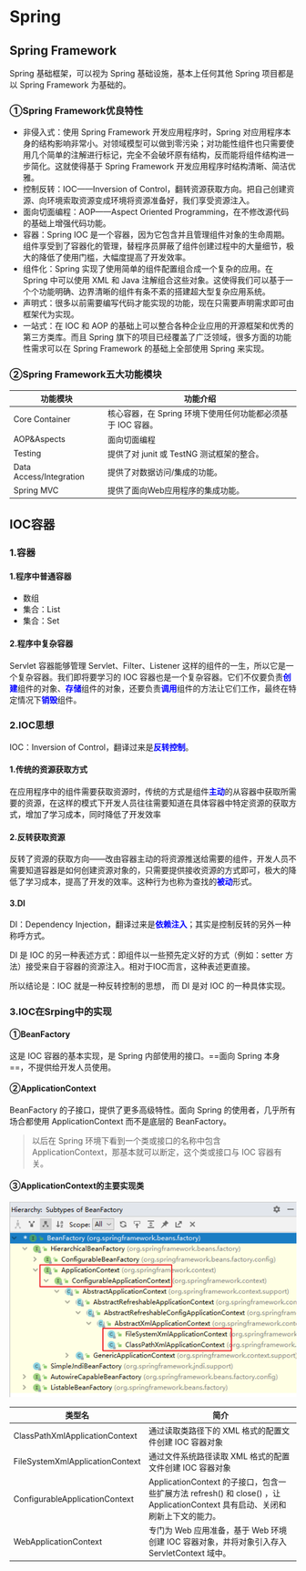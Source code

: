 # Spring



## Spring Framework

Spring 基础框架，可以视为 Spring 基础设施，基本上任何其他 Spring 项目都是以 Spring Framework 为基础的。

### ①Spring Framework优良特性

- 非侵入式：使用 Spring Framework 开发应用程序时，Spring 对应用程序本身的结构影响非常小。对领域模型可以做到零污染；对功能性组件也只需要使用几个简单的注解进行标记，完全不会破坏原有结构，反而能将组件结构进一步简化。这就使得基于 Spring Framework 开发应用程序时结构清晰、简洁优雅。
- 控制反转：IOC——Inversion of Control，翻转资源获取方向。把自己创建资源、向环境索取资源变成环境将资源准备好，我们享受资源注入。
- 面向切面编程：AOP——Aspect Oriented Programming，在不修改源代码的基础上增强代码功能。
- 容器：Spring IOC 是一个容器，因为它包含并且管理组件对象的生命周期。组件享受到了容器化的管理，替程序员屏蔽了组件创建过程中的大量细节，极大的降低了使用门槛，大幅度提高了开发效率。
- 组件化：Spring 实现了使用简单的组件配置组合成一个复杂的应用。在 Spring 中可以使用 XML 和 Java 注解组合这些对象。这使得我们可以基于一个个功能明确、边界清晰的组件有条不紊的搭建超大型复杂应用系统。
- 声明式：很多以前需要编写代码才能实现的功能，现在只需要声明需求即可由框架代为实现。
- 一站式：在 IOC 和 AOP 的基础上可以整合各种企业应用的开源框架和优秀的第三方类库。而且 Spring 旗下的项目已经覆盖了广泛领域，很多方面的功能性需求可以在 Spring Framework 的基础上全部使用 Spring 来实现。



### ②Spring Framework五大功能模块

| 功能模块                | 功能介绍                                                    |
| ----------------------- | ----------------------------------------------------------- |
| Core Container          | 核心容器，在 Spring 环境下使用任何功能都必须基于 IOC 容器。 |
| AOP&Aspects             | 面向切面编程                                                |
| Testing                 | 提供了对 junit 或 TestNG 测试框架的整合。                   |
| Data Access/Integration | 提供了对数据访问/集成的功能。                               |
| Spring MVC              | 提供了面向Web应用程序的集成功能。                           |



## IOC容器

### 1.容器

#### 1.程序中普通容器

- 数组
- 集合：List
- 集合：Set

#### 2.程序中复杂容器

Servlet 容器能够管理 Servlet、Filter、Listener 这样的组件的一生，所以它是一个复杂容器。我们即将要学习的 IOC 容器也是一个复杂容器。它们不仅要负责<span style="color:blue;font-weight:bold;">创建</span>组件的对象、<span style="color:blue;font-weight:bold;">存储</span>组件的对象，还要负责<span style="color:blue;font-weight:bold;">调用</span>组件的方法让它们工作，最终在特定情况下<span style="color:blue;font-weight:bold;">销毁</span>组件。



### 2.IOC思想

IOC：Inversion of Control，翻译过来是<span style="color:blue;font-weight:bold;">反转控制</span>。

#### 1.传统的资源获取方式

在应用程序中的组件需要获取资源时，传统的方式是组件<span style="color:blue;font-weight:bold;">主动</span>的从容器中获取所需要的资源，在这样的模式下开发人员往往需要知道在具体容器中特定资源的获取方式，增加了学习成本，同时降低了开发效率



#### 2.反转获取资源

反转了资源的获取方向——改由容器主动的将资源推送给需要的组件，开发人员不需要知道容器是如何创建资源对象的，只需要提供接收资源的方式即可，极大的降低了学习成本，提高了开发的效率。这种行为也称为查找的<span style="color:blue;font-weight:bold;">被动</span>形式。



#### 3.DI

DI：Dependency Injection，翻译过来是<span style="color:blue;font-weight:bold;">依赖注入</span>；其实是控制反转的另外一种称呼方式。

DI 是 IOC 的另一种表述方式：即组件以一些预先定义好的方式（例如：setter 方法）接受来自于容器的资源注入。相对于IOC而言，这种表述更直接。

所以结论是：IOC 就是一种反转控制的思想， 而 DI 是对 IOC 的一种具体实现。





### 3.IOC在Srping中的实现

#### ①BeanFactory

这是 IOC 容器的基本实现，是 Spring 内部使用的接口。==面向 Spring 本身==，不提供给开发人员使用。



#### ②ApplicationContext

BeanFactory 的子接口，提供了更多高级特性。面向 Spring 的使用者，几乎所有场合都使用 ApplicationContext 而不是底层的 BeanFactory。

> 以后在 Spring 环境下看到一个类或接口的名称中包含 ApplicationContext，那基本就可以断定，这个类或接口与 IOC 容器有关。



#### ③ApplicationContext的主要实现类

![iamges](1.Spring简介.assets/img004.png)



| 类型名                          | 简介                                                         |
| ------------------------------- | ------------------------------------------------------------ |
| ClassPathXmlApplicationContext  | 通过读取类路径下的 XML 格式的配置文件创建 IOC 容器对象       |
| FileSystemXmlApplicationContext | 通过文件系统路径读取 XML 格式的配置文件创建 IOC 容器对象     |
| ConfigurableApplicationContext  | ApplicationContext 的子接口，包含一些扩展方法 refresh() 和 close() ，让 ApplicationContext 具有启动、关闭和刷新上下文的能力。 |
| WebApplicationContext           | 专门为 Web 应用准备，基于 Web 环境创建 IOC 容器对象，并将对象引入存入 ServletContext 域中。 |

